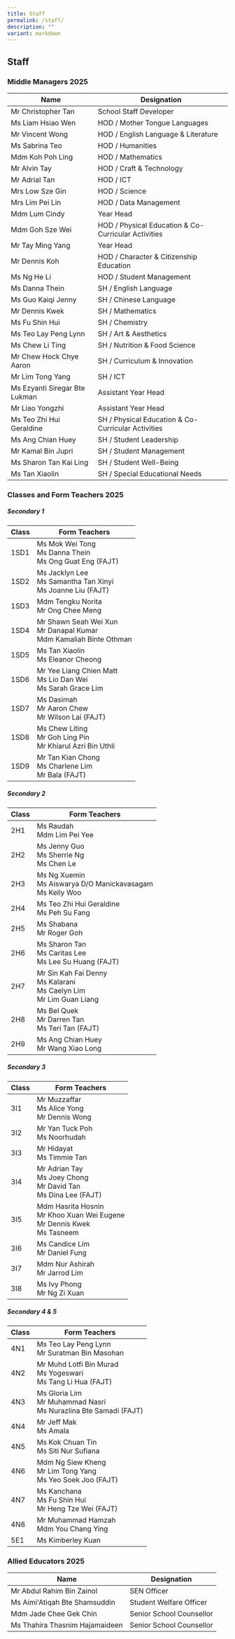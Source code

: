 ```yaml
---
title: Staff
permalink: /staff/
description: ""
variant: markdown
---
```

## Staff

### Middle Managers 2025

| Name  | Designation |
|---|---|
| Mr Christopher Tan | School Staff Developer |
| Ms Liam Hsiao Wen | HOD / Mother Tongue Languages |
| Mr Vincent Wong | HOD / English Language &amp; Literature |
| Ms Sabrina Teo | HOD / Humanities |
| Mdm Koh Poh Ling | HOD / Mathematics |
| Mr Alvin Tay | HOD / Craft &amp; Technology |
| Mr Adrial Tan | HOD / ICT |
| Mrs Low Sze Gin | HOD / Science |
| Mrs Lim Pei Lin | HOD / Data Management |
| Mdm Lum Cindy | Year Head |
| Mdm Goh Sze Wei | HOD / Physical Education &amp; Co-Curricular Activities |
| Mr Tay Ming Yang | Year Head |
| Mr Dennis Koh | HOD / Character &amp; Citizenship Education |
| Ms Ng He Li | HOD / Student Management |
| Ms Danna Thein | SH / English Language |
| Ms Guo Kaiqi Jenny | SH / Chinese Language |
| Mr Dennis Kwek | SH / Mathematics |
| Ms Fu Shin Hui | SH / Chemistry |
| Ms Teo Lay Peng Lynn | SH / Art &amp; Aesthetics |
| Ms Chew Li Ting | SH / Nutrition &amp; Food Science |
| Mr Chew Hock Chye Aaron | SH / Curriculum &amp; Innovation |
| Mr Lim Tong Yang | SH / ICT |
| Ms Ezyanti Siregar Bte Lukman | Assistant Year Head |
| Mr Liao Yongzhi | Assistant Year Head |
| Ms Teo Zhi Hui Geraldine | SH / Physical Education &amp; Co-Curricular Activities |
| Ms Ang Chian Huey | SH / Student Leadership |
| Mr Kamal Bin Jupri | SH / Student Management |
| Ms Sharon Tan Kai Ling | SH / Student Well-Being |
| Ms Tan Xiaolin | SH / Special Educational Needs |

### Classes and Form Teachers 2025

##### Secondary 1

| Class | Form Teachers |
|---|---|
| 1SD1 | Ms Mok Wei Tong<br>Ms Danna Thein<br>Ms Ong Guat Eng (FAJT) |
| 1SD2 | Ms Jacklyn Lee<br>Ms Samantha Tan Xinyi<br>Ms Joanne Liu (FAJT) |
| 1SD3 | Mdm Tengku Norita<br>Mr Ong Chee Meng |
| 1SD4 | Mr Shawn Seah Wei Xun<br>Mr Danapal Kumar<br>Mdm Kamaliah Binte Othman|
| 1SD5 | Ms Tan Xiaolin<br>Ms Eleanor Cheong |
| 1SD6 | Mr Yee Liang Chien Matt<br>Ms Lio Dan Wei<br>Ms Sarah Grace Lim |
| 1SD7 | Ms Dasimah<br>Mr Aaron Chew<br>Mr Wilson Lai (FAJT)|
| 1SD8 | Ms Chew Liting<br>Mr Goh Ling Pin<br>Mr Khiarul Azri Bin Uthli|
| 1SD9 | Mr Tan Kian Chong<br>Ms Charlene Lim<br> Mr Bala (FAJT)|

##### Secondary 2

| Class | Form Teachers |
|---|---|
| 2H1 | Ms Raudah<br>Mdm Lim Pei Yee |
| 2H2 | Ms Jenny Guo<br>Ms Sherrie Ng<br>Ms Chen Le |
| 2H3 | Ms Ng Xuemin<br>Ms Aiswarya D/O Manickavasagam<br>Ms Kelly Woo |
| 2H4 | Ms Teo Zhi Hui Geraldine<br>Ms Peh Su Fang |
| 2H5 | Ms Shabana<br>Mr Roger Goh |
| 2H6 | Ms Sharon Tan<br>Ms Caritas Lee<br>Ms Lee Su Huang (FAJT) |
| 2H7 | Mr Sin Kah Fai Denny<br>Ms Kalarani<br>Ms Caelyn Lim<br>Mr Lim Guan Liang |
| 2H8 | Ms Bel Quek<br>Mr Darren Tan<br>Ms Teri Tan (FAJT) |
| 2H9 | Ms Ang Chian Huey<br>Mr Wang Xiao Long |

##### Secondary 3

| Class | Form Teachers |
|---|---|
| 3I1 |Mr Muzzaffar<br>Ms Alice Yong<br>Mr Dennis Wong|
| 3I2 |Mr Yan Tuck Poh<br>Ms Noorhudah |
| 3I3 |Mr Hidayat<br>Ms Timmie Tan |
| 3I4 |Mr Adrian Tay<br>Ms Joey Chong<br>Mr David Tan<br>Ms Dina Lee (FAJT) |
| 3I5 |Mdm Hasrita Hosnin<br>Mr Khoo Xuan Wei Eugene<br>Mr Dennis Kwek<br>Ms Tasneem |
| 3I6 |Ms Candice Lim<br>Mr Daniel Fung |
| 3I7 |Mdm Nur Ashirah<br>Mr Jarrod Lim |
| 3I8 |Ms Ivy Phong<br>Mr Ng Zi Xuan |

##### Secondary 4 &amp; 5

| Class | Form Teachers |
|---|---|
| 4N1 | Ms Teo Lay Peng Lynn<br>Mr Suratman Bin Masohan |
| 4N2 | Mr Muhd Lotfi Bin Murad<br>Ms Yogeswari<br>Ms Tang Li Hua (FAJT) |
| 4N3 | Ms Gloria Lim<br>Mr Muhammad Nasri<br>Ms Nurazlina Bte Samadi (FAJT) |
| 4N4 | Mr Jeff Mak<br>Ms Amala |
| 4N5 | Ms Kok Chuan Tin<br>Ms Siti Nur Sufiana |
| 4N6 | Mdm Ng Siew Kheng<br>Mr Lim Tong Yang<br>Ms Yeo Soek Joo (FAJT)|
| 4N7 | Ms Kanchana<br>Ms Fu Shin Hui<br>Mr Heng Tze Wei (FAJT) |
| 4N8 | Mr Muhammad Hamzah<br>Mdm You Chang Ying |
| 5E1 |Ms Kimberley Kuan |

### Allied Educators 2025

| Name | Designation |
|---|---|
| Mr Abdul Rahim Bin Zainol<br> | SEN Officer<br> |
| Ms Aimi'Atiqah Bte Shamsuddin | Student Welfare Officer<br> |
| Mdm Jade Chee Gek Chin<br>| Senior School Counsellor<br> |
| Ms Thahira Thasnim Hajamaideen<br> | Senior School Counsellor<br> |